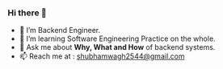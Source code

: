 ### Hi there 👋
- 🔭 I’m Backend Engineer.
- 🌱 I’m learning Software Engineering Practice on the whole.
- 💬 Ask me about **Why, What and How** of backend systems.
- 📫 Reach me at : [shubhamwagh2544@gmail.com](mailto:shubhamwagh2544@gmail.com)

<!--
**shubhamwagh2544/shubhamwagh2544** is a ✨ _special_ ✨ repository because its `README.md` (this file) appears on your GitHub profile.

Here are some ideas to get you started:

- 👯 I’m looking to collaborate on ...
- 🤔 I’m looking for help with ...
- 📫 How to reach me: ...
- 😄 Pronouns: ...
- ⚡ Fun fact: ...
-->
